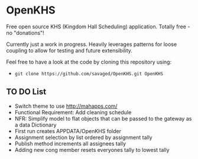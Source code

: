 # OpenKHS #
Free open source KHS (Kingdom Hall Scheduling) application. Totally free - no "donations"!

Currently just a work in progress. Heavily leverages patterns for loose coupling to allow for testing and future extensibility.

Feel free to have a look at the code by cloning this repository using:

* `git clone https://github.com/savaged/OpenKHS.git OpenKHS`


## TO DO List ##
* Switch theme to use http://mahapps.com/
* Functional Requirement: Add cleaning schedule
* NFR: Simplify model to flat objects that can be passed to the gateway as a data Dictionary
* First run creates APPDATA/OpenKHS folder
* Assignment selection by list ordered by assignment tally
* Publish method increments all assignees tally
* Adding new cong member resets everyones tally to lowest tally
